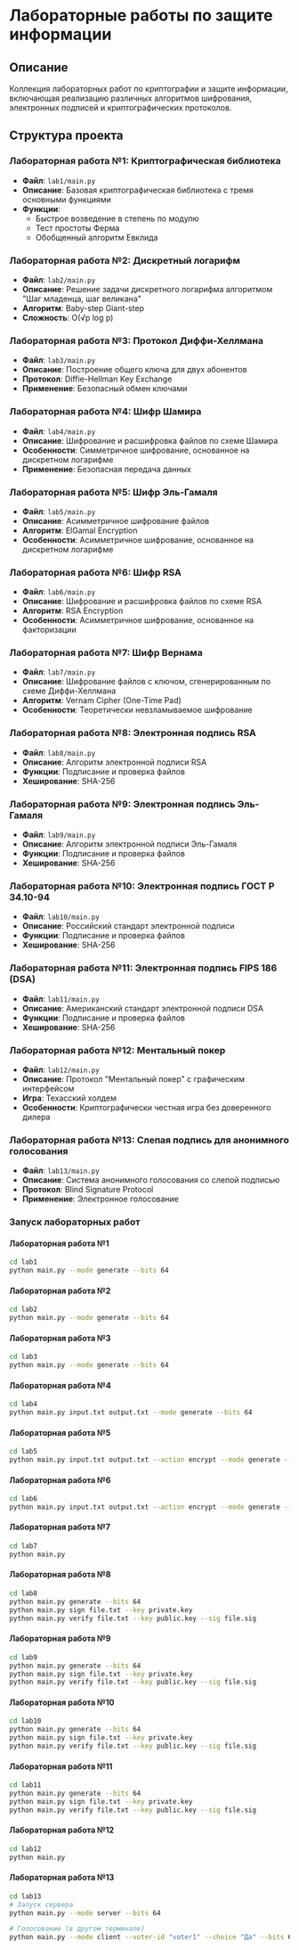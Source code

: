 # Лабораторные работы по защите информации

## Описание
Коллекция лабораторных работ по криптографии и защите информации, включающая реализацию различных алгоритмов шифрования, электронных подписей и криптографических протоколов.

## Структура проекта

### Лабораторная работа №1: Криптографическая библиотека
- **Файл**: `lab1/main.py`
- **Описание**: Базовая криптографическая библиотека с тремя основными функциями
- **Функции**:
  - Быстрое возведение в степень по модулю
  - Тест простоты Ферма
  - Обобщенный алгоритм Евклида

### Лабораторная работа №2: Дискретный логарифм
- **Файл**: `lab2/main.py`
- **Описание**: Решение задачи дискретного логарифма алгоритмом "Шаг младенца, шаг великана"
- **Алгоритм**: Baby-step Giant-step
- **Сложность**: O(√p log p)

### Лабораторная работа №3: Протокол Диффи-Хеллмана
- **Файл**: `lab3/main.py`
- **Описание**: Построение общего ключа для двух абонентов
- **Протокол**: Diffie-Hellman Key Exchange
- **Применение**: Безопасный обмен ключами

### Лабораторная работа №4: Шифр Шамира
- **Файл**: `lab4/main.py`
- **Описание**: Шифрование и расшифровка файлов по схеме Шамира
- **Особенности**: Симметричное шифрование, основанное на дискретном логарифме
- **Применение**: Безопасная передача данных

### Лабораторная работа №5: Шифр Эль-Гамаля
- **Файл**: `lab5/main.py`
- **Описание**: Асимметричное шифрование файлов
- **Алгоритм**: ElGamal Encryption
- **Особенности**: Асимметричное шифрование, основанное на дискретном логарифме

### Лабораторная работа №6: Шифр RSA
- **Файл**: `lab6/main.py`
- **Описание**: Шифрование и расшифровка файлов по схеме RSA
- **Алгоритм**: RSA Encryption
- **Особенности**: Асимметричное шифрование, основанное на факторизации

### Лабораторная работа №7: Шифр Вернама
- **Файл**: `lab7/main.py`
- **Описание**: Шифрование файлов с ключом, сгенерированным по схеме Диффи-Хеллмана
- **Алгоритм**: Vernam Cipher (One-Time Pad)
- **Особенности**: Теоретически невзламываемое шифрование

### Лабораторная работа №8: Электронная подпись RSA
- **Файл**: `lab8/main.py`
- **Описание**: Алгоритм электронной подписи RSA
- **Функции**: Подписание и проверка файлов
- **Хеширование**: SHA-256

### Лабораторная работа №9: Электронная подпись Эль-Гамаля
- **Файл**: `lab9/main.py`
- **Описание**: Алгоритм электронной подписи Эль-Гамаля
- **Функции**: Подписание и проверка файлов
- **Хеширование**: SHA-256

### Лабораторная работа №10: Электронная подпись ГОСТ Р 34.10-94
- **Файл**: `lab10/main.py`
- **Описание**: Российский стандарт электронной подписи
- **Функции**: Подписание и проверка файлов
- **Хеширование**: SHA-256

### Лабораторная работа №11: Электронная подпись FIPS 186 (DSA)
- **Файл**: `lab11/main.py`
- **Описание**: Американский стандарт электронной подписи DSA
- **Функции**: Подписание и проверка файлов
- **Хеширование**: SHA-256

### Лабораторная работа №12: Ментальный покер
- **Файл**: `lab12/main.py`
- **Описание**: Протокол "Ментальный покер" с графическим интерфейсом
- **Игра**: Техасский холдем
- **Особенности**: Криптографически честная игра без доверенного дилера

### Лабораторная работа №13: Слепая подпись для анонимного голосования
- **Файл**: `lab13/main.py`
- **Описание**: Система анонимного голосования со слепой подписью
- **Протокол**: Blind Signature Protocol
- **Применение**: Электронное голосование

### Запуск лабораторных работ

#### Лабораторная работа №1
```bash
cd lab1
python main.py --mode generate --bits 64
```

#### Лабораторная работа №2
```bash
cd lab2
python main.py --mode generate --bits 64
```

#### Лабораторная работа №3
```bash
cd lab3
python main.py --mode generate --bits 64
```

#### Лабораторная работа №4
```bash
cd lab4
python main.py input.txt output.txt --mode generate --bits 64
```

#### Лабораторная работа №5
```bash
cd lab5
python main.py input.txt output.txt --action encrypt --mode generate --bits 64
```

#### Лабораторная работа №6
```bash
cd lab6
python main.py input.txt output.txt --action encrypt --mode generate --bits 64
```

#### Лабораторная работа №7
```bash
cd lab7
python main.py
```

#### Лабораторная работа №8
```bash
cd lab8
python main.py generate --bits 64
python main.py sign file.txt --key private.key
python main.py verify file.txt --key public.key --sig file.sig
```

#### Лабораторная работа №9
```bash
cd lab9
python main.py generate --bits 64
python main.py sign file.txt --key private.key
python main.py verify file.txt --key public.key --sig file.sig
```

#### Лабораторная работа №10
```bash
cd lab10
python main.py generate --bits 64
python main.py sign file.txt --key private.key
python main.py verify file.txt --key public.key --sig file.sig
```

#### Лабораторная работа №11
```bash
cd lab11
python main.py generate --bits 64
python main.py sign file.txt --key private.key
python main.py verify file.txt --key public.key --sig file.sig
```

#### Лабораторная работа №12
```bash
cd lab12
python main.py
```

#### Лабораторная работа №13
```bash
cd lab13
# Запуск сервера
python main.py --mode server --bits 64

# Голосование (в другом терминале)
python main.py --mode client --voter-id "voter1" --choice "Да" --bits 64
```
